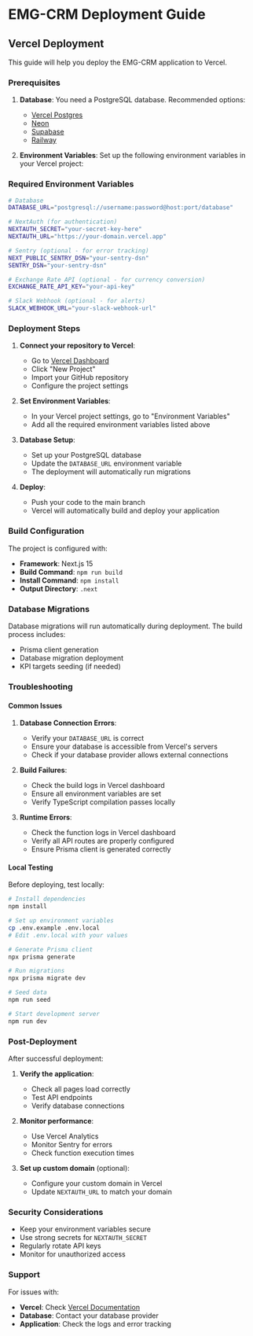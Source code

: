 # EMG-CRM Deployment Guide

## Vercel Deployment

This guide will help you deploy the EMG-CRM application to Vercel.

### Prerequisites

1. **Database**: You need a PostgreSQL database. Recommended options:
   - [Vercel Postgres](https://vercel.com/docs/storage/vercel-postgres)
   - [Neon](https://neon.tech)
   - [Supabase](https://supabase.com)
   - [Railway](https://railway.app)

2. **Environment Variables**: Set up the following environment variables in your Vercel project:

### Required Environment Variables

```bash
# Database
DATABASE_URL="postgresql://username:password@host:port/database"

# NextAuth (for authentication)
NEXTAUTH_SECRET="your-secret-key-here"
NEXTAUTH_URL="https://your-domain.vercel.app"

# Sentry (optional - for error tracking)
NEXT_PUBLIC_SENTRY_DSN="your-sentry-dsn"
SENTRY_DSN="your-sentry-dsn"

# Exchange Rate API (optional - for currency conversion)
EXCHANGE_RATE_API_KEY="your-api-key"

# Slack Webhook (optional - for alerts)
SLACK_WEBHOOK_URL="your-slack-webhook-url"
```

### Deployment Steps

1. **Connect your repository to Vercel**:
   - Go to [Vercel Dashboard](https://vercel.com/dashboard)
   - Click "New Project"
   - Import your GitHub repository
   - Configure the project settings

2. **Set Environment Variables**:
   - In your Vercel project settings, go to "Environment Variables"
   - Add all the required environment variables listed above

3. **Database Setup**:
   - Set up your PostgreSQL database
   - Update the `DATABASE_URL` environment variable
   - The deployment will automatically run migrations

4. **Deploy**:
   - Push your code to the main branch
   - Vercel will automatically build and deploy your application

### Build Configuration

The project is configured with:
- **Framework**: Next.js 15
- **Build Command**: `npm run build`
- **Install Command**: `npm install`
- **Output Directory**: `.next`

### Database Migrations

Database migrations will run automatically during deployment. The build process includes:
- Prisma client generation
- Database migration deployment
- KPI targets seeding (if needed)

### Troubleshooting

#### Common Issues

1. **Database Connection Errors**:
   - Verify your `DATABASE_URL` is correct
   - Ensure your database is accessible from Vercel's servers
   - Check if your database provider allows external connections

2. **Build Failures**:
   - Check the build logs in Vercel dashboard
   - Ensure all environment variables are set
   - Verify TypeScript compilation passes locally

3. **Runtime Errors**:
   - Check the function logs in Vercel dashboard
   - Verify all API routes are properly configured
   - Ensure Prisma client is generated correctly

#### Local Testing

Before deploying, test locally:

```bash
# Install dependencies
npm install

# Set up environment variables
cp .env.example .env.local
# Edit .env.local with your values

# Generate Prisma client
npx prisma generate

# Run migrations
npx prisma migrate dev

# Seed data
npm run seed

# Start development server
npm run dev
```

### Post-Deployment

After successful deployment:

1. **Verify the application**:
   - Check all pages load correctly
   - Test API endpoints
   - Verify database connections

2. **Monitor performance**:
   - Use Vercel Analytics
   - Monitor Sentry for errors
   - Check function execution times

3. **Set up custom domain** (optional):
   - Configure your custom domain in Vercel
   - Update `NEXTAUTH_URL` to match your domain

### Security Considerations

- Keep your environment variables secure
- Use strong secrets for `NEXTAUTH_SECRET`
- Regularly rotate API keys
- Monitor for unauthorized access

### Support

For issues with:
- **Vercel**: Check [Vercel Documentation](https://vercel.com/docs)
- **Database**: Contact your database provider
- **Application**: Check the logs and error tracking
